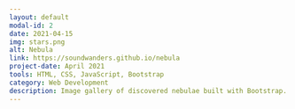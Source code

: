 ```yaml
---
layout: default
modal-id: 2
date: 2021-04-15
img: stars.png
alt: Nebula
link: https://soundwanders.github.io/nebula
project-date: April 2021
tools: HTML, CSS, JavaScript, Bootstrap
category: Web Development
description: Image gallery of discovered nebulae built with Bootstrap. Modal images pop out when clicked on for a full-screen view on mobile and on desktop it is shown in its full scale.
---
```

